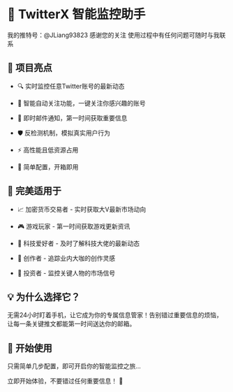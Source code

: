 # 🚀 TwitterX 智能监控助手
我的推特号：@JLiang93823 感谢您的关注 使用过程中有任何问题可随时与我联系


## 🌟 项目亮点

- 🔍 实时监控任意Twitter账号的最新动态

- 🤖 智能自动关注功能，一键关注你感兴趣的账号

- 📧 即时邮件通知，第一时间获取重要信息

- 🛡️ 反检测机制，模拟真实用户行为

- ⚡ 高性能且低资源占用

- 🔧 简单配置，开箱即用



## 🎯 完美适用于

- 📈 加密货币交易者 - 实时获取大V最新市场动向

- 🎮 游戏玩家 - 第一时间获取游戏更新资讯

- 📱 科技爱好者 - 及时了解科技大佬的最新动态

- 🎨 创作者 - 追踪业内大咖的创作灵感

- 💼 投资者 - 监控关键人物的市场信号



## 💡 为什么选择它？

无需24小时盯着手机，让它成为你的专属信息管家！告别错过重要信息的烦恼，让每一条关键推文都能第一时间送达你的邮箱。



## 🚀 开始使用

只需简单几步配置，即可开启你的智能监控之旅...



立即开始体验，不要错过任何重要信息！ 🎉
